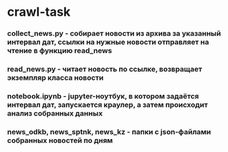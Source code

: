 # crawl-task
### collect_news.py - собирает новости из архива за указанный интервал дат, ссылки на нужные новости отправляет на чтение в функцию read_news
### read_news.py - читает новость по ссылке, возвращает экземпляр класса новости
### notebook.ipynb - jupyter-ноутбук, в котором задаётся интервал дат, запускается краулер, а затем происходит анализ собранных данных
### news_odkb, news_sptnk, news_kz - папки с json-файлами собранных новостей по дням
